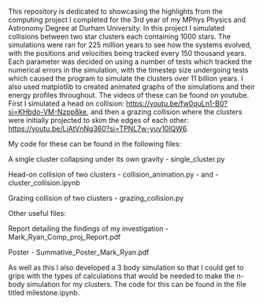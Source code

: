 This repository is dedicated to showcasing the highlights from the computing project I completed for the 3rd year of my MPhys Physics and Astronomy Degree at Durham University. In this project I simulated collisions between two star clusters each containing 1000 stars. The simulations were ran for 225 million years to see how the systems evolved, with the positions and velocities being tracked every 150 thousand years. Each parameter was decided on using a number of tests which tracked the numerical errors in the simulation, with the timestep size undergoing tests which caused the program to simulate the clusters over 11 billion years. I also used matplotlib to created animated graphs of the simulations and their energy profiles throughout. The videos of these can be found on youtube. First I simulated a head on collision: https://youtu.be/fw0quLn1-B0?si=KHbdo-VM-Nzpp8ke, and then a grazing collision where the clusters were initially projected to skim the edges of each other: https://youtu.be/LiAtVnNg360?si=TPNL7w-yuy10lQW6.

My code for these can be found in the following files:

A single cluster collapsing under its own gravity - single_cluster.py

Head-on collision of two clusters - collision_animation.py - and - cluster_collision.ipynb
                                  
Grazing collision of two clusters - grazing_collision.py

Other useful files:

Report detailing the findings of my investigation - Mark_Ryan_Comp_proj_Report.pdf

Poster - Summative_Poster_Mark_Ryan.pdf

As well as this I also developed a 3 body simulation so that I could get to grips with the types of calculations that would be needed to make the n-body simulation for my clusters. The code for this can be found in the file titled milestone.ipynb.
